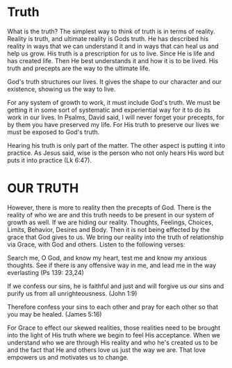 # Truth
What is the truth? The simplest way to think of truth is in terms of reality. Reality is truth, and ultimate reality is Gods truth. He has described his reality in ways that we can understand it and in ways that can heal us and help us grow. His truth is a prescription for us to live. Since He is life and has created life. Then He best understands it and how it is to be lived. His truth and precepts are the way to the ultimate life.

God's truth structures our lives. It gives the shape to our character and our existence, showing us the way to live.

For any system of growth to work, it must include God's truth. We must be getting it in some sort of systematic and experiential way for it to do its work in our lives. In Psalms, David said, I will never forget your precepts, for by them you have preserved my life. For His truth to preserve our lives we must be exposed to God's truth.

Hearing his truth is only part of the matter. The other aspect is putting it into practice. As Jesus said, wise is the person who not only hears His word but puts it into practice (Lk 6:47).

# OUR TRUTH
However, there is more to reality then the precepts of God. There is the reality of who we are and this truth needs to be present in our system of growth as well. If we are hiding our reality. Thoughts, Feelings, Choices, Limits, Behavior, Desires and Body. Then it is not being effected by the grace that God gives to us. We bring our reality into the truth of relationship via Grace, with God and others. Listen to the following verses:

Search me, O God, and know my heart, test me and know my anxious thoughts. See if there is any offensive way in me, and lead me in the way everlasting (Ps 139: 23,24)

If we confess our sins, he is faithful and just and will forgive us our sins and purify us from all unrighteousness. (John 1:9)

Therefore confess your sins to each other and pray for each other so that you may be healed. (James 5:16)

For Grace to effect our skewed realities, those realities need to be brought into the light of His truth where we begin to feel His acceptance. When we understand who we are through His reality and who he's created us to be and the fact that He and others love us just the way we are. That love empowers us and motivates us to change. 
